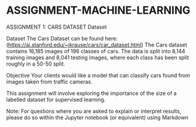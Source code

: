 # ASSIGNMENT-MACHINE-LEARNING
ASSIGNMENT 1: CARS DATASET Dataset 

Dataset
The Cars Dataset can be found here: (https://ai.stanford.edu/~jkrause/cars/car_dataset.html) 
The Cars dataset contains 16,185 images of 196 classes of cars. The data is split into 8,144 
training images and 8,041 testing images, where each class has been split roughly in a 50-50 
split. 

Objective 
Your clients would like a model that can classify cars found from images taken from traffic 
cameras. 

This assignment will involve exploring the importance of the size of a labelled dataset for 
supervised learning. 

Note: For questions where you are asked to explain or interpret results, please do so within the Jupyter 
notebook (or equivalent) using Markdown 

